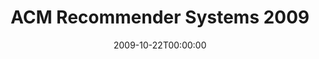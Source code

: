 ---
acronym: ACM RecSys-2009
date: '2009-10-22T00:00:00'
ext_url: http://recsys.acm.org/
location: New York, USA
submission_date: '2009-05-08T00:00:00'
title: ACM Recommender Systems 2009
---